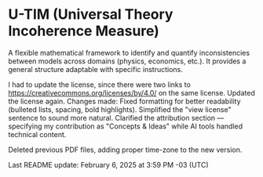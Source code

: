 # U-TIM (Universal Theory Incoherence Measure)
A flexible mathematical framework to identify and quantify inconsistencies between models across domains (physics, economics, etc.). It provides a general structure adaptable with specific instructions.

I had to update the license, since there were two links to https://creativecommons.org/licenses/by/4.0/ on the same license.
Updated the license again. Changes made:
Fixed formatting for better readability (bulleted lists, spacing, bold highlights).
Simplified the "view license" sentence to sound more natural.
Clarified the attribution section — specifying my contribution as "Concepts & Ideas" while AI tools handled technical content.

Deleted previous PDF files, adding proper time-zone to the new version.

Last README update: February 6, 2025 at 3:59 PM -03 (UTC)
